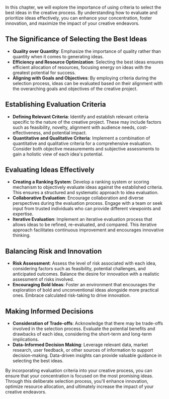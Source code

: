 
In this chapter, we will explore the importance of using criteria to select the best ideas in the creative process. By understanding how to evaluate and prioritize ideas effectively, you can enhance your concentration, foster innovation, and maximize the impact of your creative endeavors.

The Significance of Selecting the Best Ideas
--------------------------------------------

* **Quality over Quantity**: Emphasize the importance of quality rather than quantity when it comes to generating ideas.
* **Efficiency and Resource Optimization**: Selecting the best ideas ensures efficient allocation of resources, focusing energy on ideas with the greatest potential for success.
* **Aligning with Goals and Objectives**: By employing criteria during the selection process, ideas can be evaluated based on their alignment with the overarching goals and objectives of the creative project.

Establishing Evaluation Criteria
--------------------------------

* **Defining Relevant Criteria**: Identify and establish relevant criteria specific to the nature of the creative project. These may include factors such as feasibility, novelty, alignment with audience needs, cost-effectiveness, and potential impact.
* **Quantitative and Qualitative Criteria**: Implement a combination of quantitative and qualitative criteria for a comprehensive evaluation. Consider both objective measurements and subjective assessments to gain a holistic view of each idea's potential.

Evaluating Ideas Effectively
----------------------------

* **Creating a Ranking System**: Develop a ranking system or scoring mechanism to objectively evaluate ideas against the established criteria. This ensures a structured and systematic approach to idea evaluation.
* **Collaborative Evaluation**: Encourage collaboration and diverse perspectives during the evaluation process. Engage with a team or seek input from trusted individuals who can provide different viewpoints and expertise.
* **Iterative Evaluation**: Implement an iterative evaluation process that allows ideas to be refined, re-evaluated, and compared. This iterative approach facilitates continuous improvement and encourages innovative thinking.

Balancing Risk and Innovation
-----------------------------

* **Risk Assessment**: Assess the level of risk associated with each idea, considering factors such as feasibility, potential challenges, and anticipated outcomes. Balance the desire for innovation with a realistic assessment of risks involved.
* **Encouraging Bold Ideas**: Foster an environment that encourages the exploration of bold and unconventional ideas alongside more practical ones. Embrace calculated risk-taking to drive innovation.

Making Informed Decisions
-------------------------

* **Consideration of Trade-offs**: Acknowledge that there may be trade-offs involved in the selection process. Evaluate the potential benefits and drawbacks of each idea, considering the short-term and long-term implications.
* **Data-Informed Decision Making**: Leverage relevant data, market research, user feedback, or other sources of information to support decision-making. Data-driven insights can provide valuable guidance in selecting the best ideas.

By incorporating evaluation criteria into your creative process, you can ensure that your concentration is focused on the most promising ideas. Through this deliberate selection process, you'll enhance innovation, optimize resource allocation, and ultimately increase the impact of your creative endeavors.

